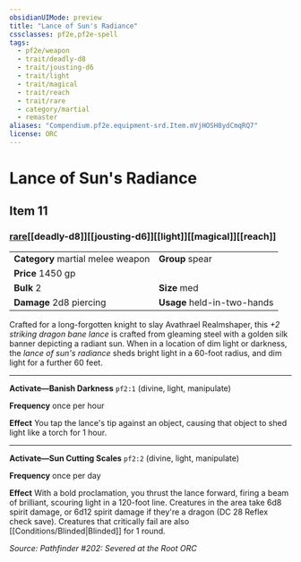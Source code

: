 ```yaml
---
obsidianUIMode: preview
title: "Lance of Sun's Radiance"
cssclasses: pf2e,pf2e-spell
tags:
  - pf2e/weapon
  - trait/deadly-d8
  - trait/jousting-d6
  - trait/light
  - trait/magical
  - trait/reach
  - trait/rare
  - category/martial
  - remaster
aliases: "Compendium.pf2e.equipment-srd.Item.mVjHOSH8ydCmqRQ7"
license: ORC
---
```

# Lance of Sun's Radiance
## Item 11
### [rare](rare "Rare Rarity Trait")[[deadly-d8]][[jousting-d6]][[light]][[magical]][[reach]]

|  |  |
| -- | -- |
| **Category** martial melee weapon | **Group** spear |
| **Price** 1450 gp |  |
| **Bulk** 2 | **Size** med |
| **Damage** 2d8 piercing  | **Usage** held-in-two-hands |



Crafted for a long-forgotten knight to slay Avathrael Realmshaper, this _+2 striking dragon bane lance_ is crafted from gleaming steel with a golden silk banner depicting a radiant sun. When in a location of dim light or darkness, the _lance of sun's radiance_ sheds bright light in a 60-foot radius, and dim light for a further 60 feet.

* * *

**Activate—Banish Darkness** `pf2:1` (divine, light, manipulate)

**Frequency** once per hour

**Effect** You tap the lance's tip against an object, causing that object to shed light like a torch for 1 hour.

* * *

**Activate—Sun Cutting Scales** `pf2:2` (divine, light, manipulate)

**Frequency** once per day

**Effect** With a bold proclamation, you thrust the lance forward, firing a beam of brilliant, scouring light in a 120-foot line. Creatures in the area take 6d8 spirit damage, or 6d12 spirit damage if they're a dragon (DC 28 Reflex check save). Creatures that critically fail are also [[Conditions/Blinded|Blinded]] for 1 round.

*Source: Pathfinder #202: Severed at the Root*
*ORC*